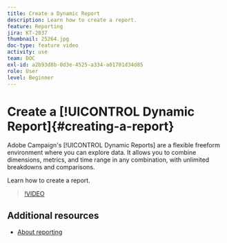```yaml
---
title: Create a Dynamic Report
description: Learn how to create a report.
feature: Reporting
jira: KT-2037
thumbnail: 25264.jpg
doc-type: feature video
activity: use
team: DOC
exl-id: a2b93d8b-0d3e-4525-a334-a01701d34d85
role: User
level: Beginner
---
```

# Create a [!UICONTROL Dynamic Report]{#creating-a-report}

Adobe Campaign's [!UICONTROL Dynamic Reports] are a flexible freeform environment where you can explore data. It allows you to combine dimensions, metrics, and time range in any combination, with unlimited breakdowns and comparisons.

Learn how to create a report.

>[!VIDEO](https://video.tv.adobe.com/v/25264/?quality=12&learn=on)

## Additional resources

* [About reporting](https://experienceleague.adobe.com/docs/campaign-standard/using/reporting/about-reporting/about-dynamic-reports.html?lang=en)
